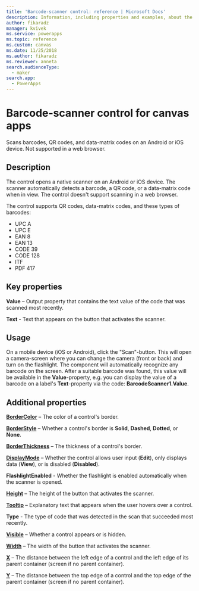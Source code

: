 ```yaml
---
title: 'Barcode-scanner control: reference | Microsoft Docs'
description: Information, including properties and examples, about the barcode-scanner control
author: fikaradz
manager: kvivek
ms.service: powerapps
ms.topic: reference
ms.custom: canvas
ms.date: 11/25/2018
ms.author: fikaradz
ms.reviewer: anneta
search.audienceType:
  - maker
search.app:
  - PowerApps
---
```

# Barcode-scanner control for canvas apps

Scans barcodes, QR codes, and data-matrix codes on an Android or iOS device. Not supported in a web browser.

## Description

The control opens a native scanner on an Android or iOS device. The scanner automatically detects a barcode, a QR code, or a data-matrix code when in view. The control doesn't support scanning in a web browser.

The control supports QR codes, data-matrix codes, and these types of barcodes:

- UPC A
- UPC E
- EAN 8
- EAN 13
- CODE 39
- CODE 128
- ITF
- PDF 417

## Key properties

**Value** – Output property that contains the text value of the code that was scanned most recently.

**Text** - Text that appears on the button that activates the scanner.

## Usage
On a mobile device (iOS or Android), click the "Scan"-button. This will open a camera-screen where you can change the camera (front or back) and turn on the flashlight.
The component will automatically recognize any barcode on the screen.
After a suitable barcode was found, this value will be available in the **Value**-property, e.g. you can display the value of a barcode on a label's **Text**-property via the code: **BarcodeScanner1.Value**.

## Additional properties

**[BorderColor](properties-color-border.md)** – The color of a control's border.

**[BorderStyle](properties-color-border.md)** – Whether a control's border is **Solid**, **Dashed**, **Dotted**, or **None**.

**[BorderThickness](properties-color-border.md)** – The thickness of a control's border.

**[DisplayMode](properties-core.md)** – Whether the control allows user input (**Edit**), only displays data (**View**), or is disabled (**Disabled**).

**FlashlightEnabled** - Whether the flashlight is enabled automatically when the scanner is opened.

**[Height](properties-size-location.md)** – The height of the button that activates the scanner.

**[Tooltip](properties-core.md)** – Explanatory text that appears when the user hovers over a control.

**Type** - The type of code that was detected in the scan that succeeded most recently.

**[Visible](properties-core.md)** – Whether a control appears or is hidden.

**[Width](properties-size-location.md)** – The width of the button that activates the scanner.

**[X](properties-size-location.md)** – The distance between the left edge of a control and the left edge of its parent container (screen if no parent container).

**[Y](properties-size-location.md)** – The distance between the top edge of a control and the top edge of the parent container (screen if no parent container).
